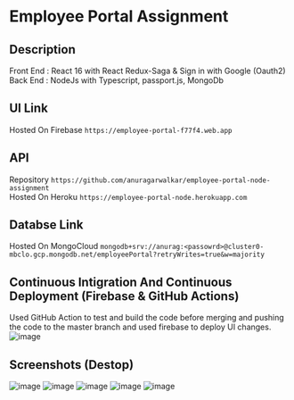 # Employee Portal Assignment

## Description
Front End : React 16 with React Redux-Saga & Sign in with Google (Oauth2) <br>
Back End : NodeJs with Typescript, passport.js, MongoDb

## UI Link

Hosted On Firebase `https://employee-portal-f77f4.web.app`

## API
Repository `https://github.com/anuragarwalkar/employee-portal-node-assignment` <br>
Hosted On Heroku `https://employee-portal-node.herokuapp.com`

## Databse Link

Hosted On MongoCloud `mongodb+srv://anurag:<passowrd>@cluster0-mbclo.gcp.mongodb.net/employeePortal?retryWrites=true&w=majority`

## Continuous Intigration And Continuous Deployment (Firebase & GitHub Actions)
Used GitHub Action to test and build the code before merging and pushing the code to the master branch and used firebase to deploy UI changes. 
![image](https://user-images.githubusercontent.com/40962778/95698345-455bc280-0c5f-11eb-9c5c-cc0a7324ea70.png)


## Screenshots (Destop)
![image](https://user-images.githubusercontent.com/40962778/95680650-cfbd0b80-0bf8-11eb-81fc-7bb1f5bc1547.png)
![image](https://user-images.githubusercontent.com/40962778/95699635-a0db7f80-0c62-11eb-8bf1-e6b0ea0e231b.png)
![image](https://user-images.githubusercontent.com/40962778/95680655-dba8cd80-0bf8-11eb-8c77-a3d99ab17400.png)
![image](https://user-images.githubusercontent.com/40962778/95680666-fb3ff600-0bf8-11eb-85d5-03dc5a4d2726.png)
![image](https://user-images.githubusercontent.com/40962778/95699563-67a30f80-0c62-11eb-96e8-2df5c101d0bc.png)



